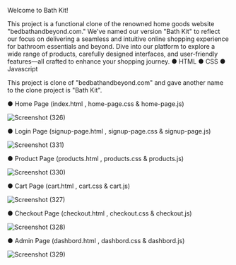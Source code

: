 Welcome to Bath Kit!

This project is a functional clone of the renowned home goods website "bedbathandbeyond.com." We've named our version "Bath Kit" to reflect our focus on delivering a seamless and intuitive online shopping experience for bathroom essentials and beyond. Dive into our platform to explore a wide range of products, carefully designed interfaces, and user-friendly features—all crafted to enhance your shopping journey.
    ● HTML
    ● CSS
    ● Javascript
    
This project is clone of "bedbathandbeyond.com" and gave another name to the clone project is "Bath Kit".


● Home Page (index.html , home-page.css &  home-page.js) 
    
   ![Screenshot (326)](https://user-images.githubusercontent.com/108655504/221425405-b59c9a4c-63db-4bfc-a9d4-d0d8408adeb0.png)
    
    
    
    
● Login Page (signup-page.html , signup-page.css &  signup-page.js) 
    
   ![Screenshot (331)](https://user-images.githubusercontent.com/108655504/221424888-a4a37067-8903-4de2-9628-629633a40e45.png)




● Product Page (products.html , products.css &  products.js) 

![Screenshot (330)](https://user-images.githubusercontent.com/108655504/221424974-4944ee2f-0524-41a1-b052-0f342e1cea16.png)




● Cart Page (cart.html , cart.css &  cart.js)

![Screenshot (327)](https://user-images.githubusercontent.com/108655504/221425132-cdcb239a-d5d9-4ae8-9cf5-1cc12064d84f.png)




● Checkout Page (checkout.html , checkout.css &  checkout.js) 

![Screenshot (328)](https://user-images.githubusercontent.com/108655504/221425096-4bc46817-70c3-4897-800c-b7614a28f0e1.png)





● Admin Page (dashbord.html , dashbord.css &  dashbord.js) 

![Screenshot (329)](https://user-images.githubusercontent.com/108655504/221425187-6cb9814a-2d50-4eba-8d2f-ced81118e7d0.png)












  



